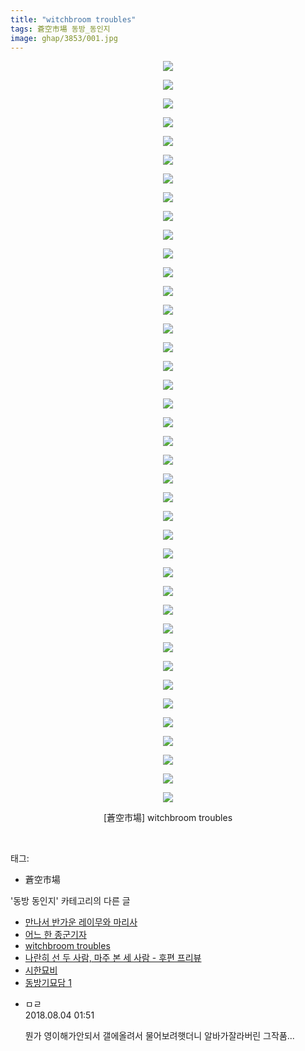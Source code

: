 ```yaml
---
title: "witchbroom troubles"
tags: 蒼空市場 동방_동인지
image: ghap/3853/001.jpg
---
```

<div class="article">
<p style="text-align: center; clear: none; float: none;"><img src="{{ site.nasurl }}/ghap/3853/001.jpg"/></p>
<p style="text-align: center; clear: none; float: none;"><img src="{{ site.nasurl }}/ghap/3853/002.jpg"/></p>
<p style="text-align: center; clear: none; float: none;"><img src="{{ site.nasurl }}/ghap/3853/003.jpg"/></p>
<p style="text-align: center; clear: none; float: none;"><img src="{{ site.nasurl }}/ghap/3853/004.jpg"/></p>
<p style="text-align: center; clear: none; float: none;"><img src="{{ site.nasurl }}/ghap/3853/005.jpg"/></p>
<p style="text-align: center; clear: none; float: none;"><img src="{{ site.nasurl }}/ghap/3853/006.jpg"/></p>
<p style="text-align: center; clear: none; float: none;"><img src="{{ site.nasurl }}/ghap/3853/007.jpg"/></p>
<p style="text-align: center; clear: none; float: none;"><img src="{{ site.nasurl }}/ghap/3853/008.jpg"/></p>
<p style="text-align: center; clear: none; float: none;"><img src="{{ site.nasurl }}/ghap/3853/009.jpg"/></p>
<p style="text-align: center; clear: none; float: none;"><img src="{{ site.nasurl }}/ghap/3853/010.jpg"/></p>
<p style="text-align: center; clear: none; float: none;"><img src="{{ site.nasurl }}/ghap/3853/011.jpg"/></p>
<p style="text-align: center; clear: none; float: none;"><img src="{{ site.nasurl }}/ghap/3853/012.jpg"/></p>
<p style="text-align: center; clear: none; float: none;"><img src="{{ site.nasurl }}/ghap/3853/013.jpg"/></p>
<p style="text-align: center; clear: none; float: none;"><img src="{{ site.nasurl }}/ghap/3853/014.jpg"/></p>
<p style="text-align: center; clear: none; float: none;"><img src="{{ site.nasurl }}/ghap/3853/015.jpg"/></p>
<p style="text-align: center; clear: none; float: none;"><img src="{{ site.nasurl }}/ghap/3853/016.jpg"/></p>
<p style="text-align: center; clear: none; float: none;"><img src="{{ site.nasurl }}/ghap/3853/017.jpg"/></p>
<p style="text-align: center; clear: none; float: none;"><img src="{{ site.nasurl }}/ghap/3853/018.jpg"/></p>
<p style="text-align: center; clear: none; float: none;"><img src="{{ site.nasurl }}/ghap/3853/019.jpg"/></p>
<p style="text-align: center; clear: none; float: none;"><img src="{{ site.nasurl }}/ghap/3853/020.jpg"/></p>
<p style="text-align: center; clear: none; float: none;"><img src="{{ site.nasurl }}/ghap/3853/021.jpg"/></p>
<p style="text-align: center; clear: none; float: none;"><img src="{{ site.nasurl }}/ghap/3853/022.jpg"/></p>
<p style="text-align: center; clear: none; float: none;"><img src="{{ site.nasurl }}/ghap/3853/023.jpg"/></p>
<p style="text-align: center; clear: none; float: none;"><img src="{{ site.nasurl }}/ghap/3853/024.jpg"/></p>
<p style="text-align: center; clear: none; float: none;"><img src="{{ site.nasurl }}/ghap/3853/025.jpg"/></p>
<p style="text-align: center; clear: none; float: none;"><img src="{{ site.nasurl }}/ghap/3853/026.jpg"/></p>
<p style="text-align: center; clear: none; float: none;"><img src="{{ site.nasurl }}/ghap/3853/027.jpg"/></p>
<p style="text-align: center; clear: none; float: none;"><img src="{{ site.nasurl }}/ghap/3853/028.jpg"/></p>
<p style="text-align: center; clear: none; float: none;"><img src="{{ site.nasurl }}/ghap/3853/029.jpg"/></p>
<p style="text-align: center; clear: none; float: none;"><img src="{{ site.nasurl }}/ghap/3853/030.jpg"/></p>
<p style="text-align: center; clear: none; float: none;"><img src="{{ site.nasurl }}/ghap/3853/031.jpg"/></p>
<p style="text-align: center; clear: none; float: none;"><img src="{{ site.nasurl }}/ghap/3853/032.jpg"/></p>
<p style="text-align: center; clear: none; float: none;"><img src="{{ site.nasurl }}/ghap/3853/033.jpg"/></p>
<p style="text-align: center; clear: none; float: none;"><img src="{{ site.nasurl }}/ghap/3853/034.jpg"/></p>
<p style="text-align: center; clear: none; float: none;"><img src="{{ site.nasurl }}/ghap/3853/035.jpg"/></p>
<p style="text-align: center; clear: none; float: none;"><img src="{{ site.nasurl }}/ghap/3853/036.jpg"/></p>
<p style="text-align: center; clear: none; float: none;"><img src="{{ site.nasurl }}/ghap/3853/037.jpg"/></p>
<p style="text-align: center; clear: none; float: none;"><img src="{{ site.nasurl }}/ghap/3853/038.jpg"/></p>
<p style="text-align: center; clear: none; float: none;"><img src="{{ site.nasurl }}/ghap/3853/039.jpg"/></p>
<p style="text-align: center; clear: none; float: none;"><img src="{{ site.nasurl }}/ghap/3853/040.jpg"/></p>
<p style="text-align: center; clear: none; float: none;">[蒼空市場] witchbroom troubles</p>
<p><br/></p>
</div><div class="tagTrail">
<p>태그: </p>
<ul>
<li>蒼空市場</li>
</ul>
</div><div class="another">
<p>'동방 동인지' 카테고리의 다른 글</p>
<ul>
<li><a href="/2017-10-17-ghap_3858">만나서 반가운 레이무와 마리사</a></li>
<li><a href="/2017-10-16-ghap_3855">어느 한 종군기자</a></li>
<li><a href="/2017-10-16-ghap_3853">witchbroom troubles</a></li>
<li><a href="/2017-10-16-ghap_3852">나란히 선 두 사람, 마주 본 세 사람 - 후편 프리뷰</a></li>
<li><a href="/2017-10-09-ghap_3849">시한묘비</a></li>
<li><a href="/2017-10-09-ghap_3848">동방기묘담 1</a></li>
</ul>
</div><div class="cb_module cb_fluid">
<div class="cb_wrt cb_profile">
<div class="comment">
<ul>
<li class="cb_thumb_off" id="comment15300276">
<div class="cb_comment_area">
<div class="cb_info_area">
<div class="cb_section">
<span class="cb_nick_name">ㅁㄹ</span>
</div>
<div class="cb_section">
<span class="cb_date">2018.08.04 01:51 </span>
</div>
</div>
<div class="cb_dsc_comment">
<p class="cb_dsc">
											뭔가 영이해가안되서 갤에올려서 물어보려햇더니 알바가잘라버린 그작품...
										</p>
</div>
</div></li>
</ul>
</div>
</div><!-- commentList close -->
</div>